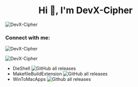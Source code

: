 <h1 align="center">Hi 👋, I'm DevX-Cipher</h1>
<p align="left"> <img src="https://komarev.com/ghpvc/?username=DevX-Cipher&label=Profile%20views&color=0e75b6&style=flat" alt="DevX-Cipher" /> </p>

<h3 align="left">Connect with me:</h3>
<p align="left">
</p>

<p><img align="center" src="https://github-readme-stats.vercel.app/api/top-langs?username=DevX-Cipher&show_icons=true&locale=en&layout=compact&theme=transparent" alt="DevX-Cipher" /></p>

<p><img align="center" src="https://github-readme-streak-stats.herokuapp.com/?user=DevX-Cipher&theme=transparent" alt="DevX-Cipher" /></p>


- DieShell ![GitHub all releases](https://img.shields.io/github/downloads/DevX-Cipher/DieShell/total?label=Downloads&labelColor=%230000&color=%230000)
- MakefileBuildExtension ![GitHub all releases](https://img.shields.io/github/downloads/DevX-Cipher/MakefileBuildExtension/total?label=Downloads&labelColor=%230000&color=%230000)
- WinToMacApps ![Github all releases]([https://github.com/DevX-Cipher](https://img.shields.io/github/downloads/DevX-Cipher)/WinToMacApps/total?label=Downloads&labelColor=%230000&color=%23000)

